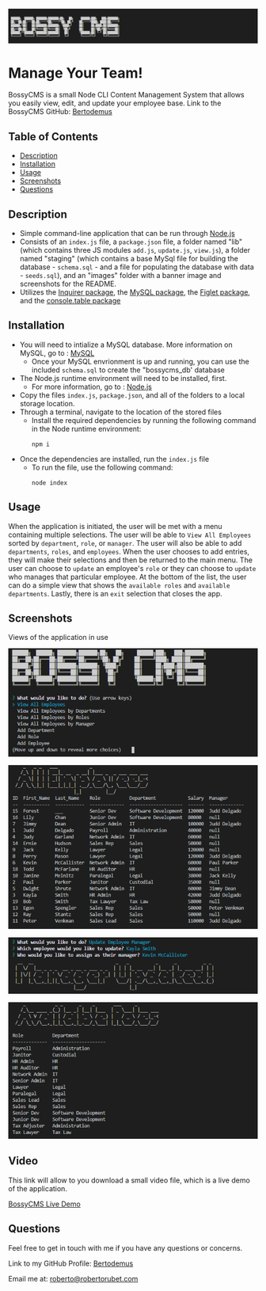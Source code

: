 ![logo](./images/BossyBanner.png)
# Manage Your Team!

BossyCMS is a small Node CLI Content Management System that allows you easily view, edit, and update your employee base. 
Link to the BossyCMS GitHub: [Bertodemus](https://github.com/Bertodemus/BossyCMS)



## Table of Contents

* [Description](#description)
* [Installation](#installation)
* [Usage](#usage)
* [Screenshots](#screenshots)
* [Questions](#questions)


## Description

* Simple command-line application that can be run through [Node.js](https://nodejs.org/en/)
* Consists of an `index.js` file, a `package.json` file, a folder named "lib" (which contains three JS modules `add.js`, `update.js`, `view.js`), a folder named "staging" (which contains a base MySql file for building the database - `schema.sql` - and a file for populating the database with data - `seeds.sql`), and an "images" folder with a banner image and screenshots for the README.
* Utilizes  the [Inquirer package](https://www.npmjs.com/package/inquirer), the [MySQL package](https://www.npmjs.com/package/mysql), the [Figlet package](https://www.npmjs.com/package/figlet), and the [console.table package](https://www.npmjs.com/package/console.table)


## Installation

* You will need to intialize a MySQL database. More information on MySQL, go to : [MySQL](https://www.mysql.com/)
    * Once your MySQL envrionment is up and running, you can use the included `schema.sql` to create the "bossycms_db' database
* The Node.js runtime environment will need to be installed, first.
    * For more information, go to : [Node.js](https://nodejs.org/en/)
* Copy the files `index.js`, `package.json`, and all of the folders to a local storage location.
* Through a terminal, navigate to the location of the stored files
    * Install the required dependencies by running the following command in the Node runtime environment:
        ```
        npm i
        ```
* Once the dependencies are installed, run the `index.js` file
    * To run the file, use the following command:
        ```
        node index
        ```

## Usage

When the application is initiated, the user will be met with a menu containing multiple selections. The user will be able to `View All Employees` sorted by `department`, `role`, or `manager`. The user will also be able to add `departments`, `roles`, and `employees`. When the user chooses to add entries, they will make their selections and then be returned to the main menu. The user can choose to `update` an employee's `role` or they can choose to `update` who manages that particular employee. At the bottom of the list, the user can do a simple view that shows the `available roles` and `available departments`. Lastly, there is an `exit` selection that closes the app.


## Screenshots

Views of the application in use

![example of app in use](./images/view1.png)

![example of app in use](./images/view2.png)

![example of app in use](./images/view3.png)

![example of app in use](./images/view4.png)






## Video

This link will allow to you download a small video file, which is a live demo of the application.

[BossyCMS Live Demo](https://github.com/Bertodemus/BossyCMS/blob/main/images/bossy.mp4?raw=true)


## Questions

Feel free to get in touch with me if you have any questions or concerns.

Link to my GitHub Profile: [Bertodemus](https://github.com/bertodemus)

Email me at: [roberto@robertorubet.com](roberto@robertorubet.com)

